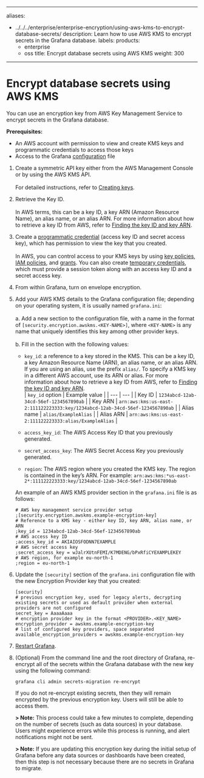 -----

aliases:

- ../../../enterprise/enterprise-encryption/using-aws-kms-to-encrypt-database-secrets/
  description: Learn how to use AWS KMS to encrypt secrets in the Grafana database.
  labels:
  products:
  - enterprise
  - oss
    title: Encrypt database secrets using AWS KMS
    weight: 300

-----

# Encrypt database secrets using AWS KMS

You can use an encryption key from AWS Key Management Service to encrypt secrets in the Grafana database.

**Prerequisites:**

- An AWS account with permission to view and create KMS keys and programmatic credentials to access those keys
- Access to the Grafana [configuration](../../../configure-grafana/#configuration-file-location) file

<!-- end list -->

1. Create a symmetric API key either from the AWS Management Console or by using the AWS KMS API.
   <br><br>For detailed instructions, refer to [Creating keys](https://docs.aws.amazon.com/kms/latest/developerguide/create-keys.html).

2. Retrieve the Key ID.
   <br><br>In AWS terms, this can be a key ID, a key ARN (Amazon Resource Name), an alias name, or an alias ARN. For more information about how to retrieve a key ID from AWS, refer to [Finding the key ID and key ARN](https://docs.aws.amazon.com/kms/latest/developerguide/find-cmk-id-arn.html).

3. Create a [programmatic credential](https://docs.aws.amazon.com/general/latest/gr/aws-sec-cred-types.html#access-keys-and-secret-access-keys) (access key ID and secret access key), which has permission to view the key that you created.
   <br><br>In AWS, you can control access to your KMS keys by using [key policies](https://docs.aws.amazon.com/kms/latest/developerguide/key-policies.html), [IAM policies](https://docs.aws.amazon.com/kms/latest/developerguide/iam-policies.html), and [grants](https://docs.aws.amazon.com/kms/latest/developerguide/grants.html). You can also create [temporary credentials](https://docs.aws.amazon.com/IAM/latest/UserGuide/id_credentials_temp_use-resources.html), which must provide a session token along with an access key ID and a secret access key.

4. From within Grafana, turn on envelope encryption.

5. Add your AWS KMS details to the Grafana configuration file; depending on your operating system, it is usually named `grafana.ini`:
   <br><br>a. Add a new section to the configuration file, with a name in the format of `[security.encryption.awskms.<KEY-NAME>]`, where `<KEY-NAME>` is any name that uniquely identifies this key among other provider keys.
   <br><br>b. Fill in the section with the following values:
   <br>
   
   - `key_id`: a reference to a key stored in the KMS. This can be a key ID, a key Amazon Resource Name (ARN), an alias name, or an alias ARN. If you are using an alias, use the prefix `alias/`. To specify a KMS key in a different AWS account, use its ARN or alias. For more information about how to retrieve a key ID from AWS, refer to [Finding the key ID and key ARN](https://docs.aws.amazon.com/kms/latest/developerguide/find-cmk-id-arn.html).<br>
     | `key_id` option | Example value |
     | --- | --- |
     | Key ID | `1234abcd-12ab-34cd-56ef-1234567890ab` |
     | Key ARN | `arn:aws:kms:us-east-2:111122223333:key/1234abcd-12ab-34cd-56ef-1234567890ab` |
     | Alias name | `alias/ExampleAlias` |
     | Alias ARN | `arn:aws:kms:us-east-2:111122223333:alias/ExampleAlias` |
   
   - `access_key_id`: The AWS Access Key ID that you previously generated.
   
   - `secret_access_key`: The AWS Secret Access Key you previously generated.
   
   - `region`: The AWS region where you created the KMS key. The region is contained in the key’s ARN. For example: `arn:aws:kms:*us-east-2*:111122223333:key/1234abcd-12ab-34cd-56ef-1234567890ab`
   
   An example of an AWS KMS provider section in the `grafana.ini` file is as follows:
   
       # AWS key management service provider setup
       ;[security.encryption.awskms.example-encryption-key]
       # Reference to a KMS key - either key ID, key ARN, alias name, or ARN
       ;key_id = 1234abcd-12ab-34cd-56ef-1234567890ab
       # AWS access key ID
       ;access_key_id = AKIAIOSFODNN7EXAMPLE
       # AWS secret access key
       ;secret_access_key = wJalrXUtnFEMI/K7MDENG/bPxRfiCYEXAMPLEKEY
       # AWS region, for example eu-north-1
       ;region = eu-north-1

6. Update the `[security]` section of the `grafana.ini` configuration file with the new Encryption Provider key that you created:
   
       [security]
       # previous encryption key, used for legacy alerts, decrypting existing secrets or used as default provider when external providers are not configured
       secret_key = AaaaAaaa
       # encryption provider key in the format <PROVIDER>.<KEY_NAME>
       encryption_provider = awskms.example-encryption-key
       # list of configured key providers, space separated
       available_encryption_providers = awskms.example-encryption-key

7. [Restart Grafana](/docs/grafana/latest/installation/restart-grafana/).

8. (Optional) From the command line and the root directory of Grafana, re-encrypt all of the secrets within the Grafana database with the new key using the following command:
   
   `grafana cli admin secrets-migration re-encrypt`
   
   If you do not re-encrypt existing secrets, then they will remain encrypted by the previous encryption key. Users will still be able to access them.
   
   **\> Note:** This process could take a few minutes to complete, depending on the number of secrets (such as data sources) in your database. Users might experience errors while this process is running, and alert notifications might not be sent.
   
   **\> Note:** If you are updating this encryption key during the initial setup of Grafana before any data sources or dashboards have been created, then this step is not necessary because there are no secrets in Grafana to migrate.
